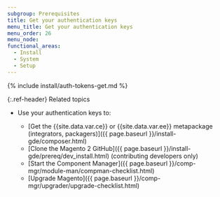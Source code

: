 ```yaml
---
subgroup: Prerequisites
title: Get your authentication keys
menu_title: Get your authentication keys
menu_order: 26
menu_node:
functional_areas:
  - Install
  - System
  - Setup
---
```


{% include install/auth-tokens-get.md %}

{:.ref-header}
Related topics

*  Use your authentication keys to:

   *  [Get the {{site.data.var.ce}} or {{site.data.var.ee}} metapackage (integrators, packagers)]({{ page.baseurl }}/install-gde/composer.html)
   *  [Clone the Magento 2 GitHub]({{ page.baseurl }}/install-gde/prereq/dev_install.html) (contributing developers only)
   *  [Start the Component Manager]({{ page.baseurl }}/comp-mgr/module-man/compman-checklist.html)
   *  [Upgrade Magento]({{ page.baseurl }}/comp-mgr/upgrader/upgrade-checklist.html)
